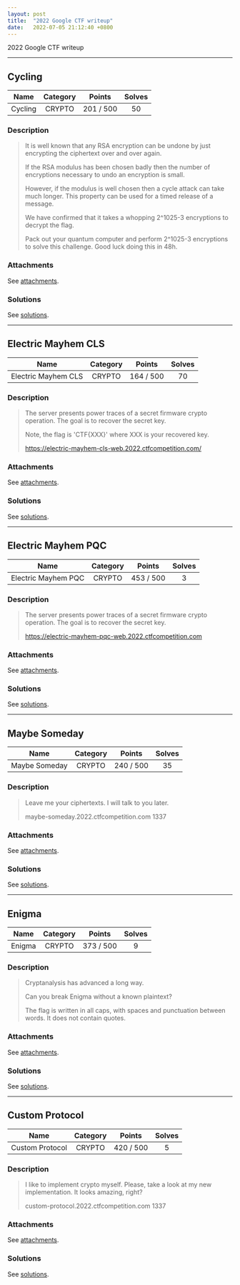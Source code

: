 ```yaml
---
layout: post
title:  "2022 Google CTF writeup"
date:   2022-07-05 21:12:40 +0800
---
```


2022 Google CTF writeup

***

## Cycling

|  Name  |  Category  |  Points  |  Solves  |
| :----: | :----: | :----: | :----: |
|  Cycling  |  CRYPTO  |  201 / 500  |  50  |

### Description
> It is well known that any RSA encryption can be undone by just encrypting the ciphertext over and over again.
> 
> If the RSA modulus has been chosen badly then the number of encryptions necessary to undo an encryption is small.
> 
> However, if the modulus is well chosen then a cycle attack can take much longer. This property can be used for a timed release of a message.
> 
> We have confirmed that it takes a whopping 2^1025-3 encryptions to decrypt the flag.
> 
> Pack out your quantum computer and perform 2^1025-3 encryptions to solve this challenge. Good luck doing this in 48h.

### Attachments
See [attachments](https://github.com/roadicing/ctf-writeups/tree/main/2022/googlectf/cycling/attachments).

### Solutions
See [solutions](https://github.com/roadicing/ctf-writeups/tree/main/2022/googlectf/cycling/solutions).

***

## Electric Mayhem CLS

|  Name  |  Category  |  Points  |  Solves  |
| :----: | :----: | :----: | :----: |
|  Electric Mayhem CLS  |  CRYPTO  |  164 / 500  |  70  |

### Description
> The server presents power traces of a secret firmware crypto operation. The goal is to recover the secret key.
> 
> Note, the flag is 'CTF{XXX}' where XXX is your recovered key.
> 
> https://electric-mayhem-cls-web.2022.ctfcompetition.com/

### Attachments
See [attachments](https://github.com/roadicing/ctf-writeups/tree/main/2022/googlectf/electric-mayhem-cls/attachments).

### Solutions
See [solutions](https://github.com/roadicing/ctf-writeups/tree/main/2022/googlectf/electric-mayhem-cls/solutions).

***

## Electric Mayhem PQC

|  Name  |  Category  |  Points  |  Solves  |
| :----: | :----: | :----: | :----: |
|  Electric Mayhem PQC  |  CRYPTO  |  453 / 500  |  3  |

### Description
> The server presents power traces of a secret firmware crypto operation. The goal is to recover the secret key.
> 
> https://electric-mayhem-pqc-web.2022.ctfcompetition.com

### Attachments
See [attachments](https://github.com/roadicing/ctf-writeups/tree/main/2022/googlectf/electric-mayhem-pqc/attachments).

### Solutions
See [solutions](https://github.com/roadicing/ctf-writeups/tree/main/2022/googlectf/electric-mayhem-pqc/solutions).

***

## Maybe Someday

|  Name  |  Category  |  Points  |  Solves  |
| :----: | :----: | :----: | :----: |
|  Maybe Someday  |  CRYPTO  |  240 / 500  |  35  |

### Description
> Leave me your ciphertexts. I will talk to you later.
> 
> maybe-someday.2022.ctfcompetition.com 1337

### Attachments
See [attachments](https://github.com/roadicing/ctf-writeups/tree/main/2022/googlectf/maybe-someday/attachments).

### Solutions
See [solutions](https://github.com/roadicing/ctf-writeups/tree/main/2022/googlectf/maybe-someday/solutions).

***

## Enigma

|  Name  |  Category  |  Points  |  Solves  |
| :----: | :----: | :----: | :----: |
|  Enigma  |  CRYPTO  |  373 / 500  |  9  |

### Description
> Cryptanalysis has advanced a long way.
> 
> Can you break Enigma without a known plaintext?
> 
> The flag is written in all caps, with spaces and punctuation between words. It does not contain quotes.

### Attachments
See [attachments](https://github.com/roadicing/ctf-writeups/tree/main/2022/googlectf/enigma/attachments).

### Solutions
See [solutions](https://github.com/roadicing/ctf-writeups/tree/main/2022/googlectf/enigma/solutions).

***

## Custom Protocol

|  Name  |  Category  |  Points  |  Solves  |
| :----: | :----: | :----: | :----: |
|  Custom Protocol  |  CRYPTO  |  420 / 500  |  5  |

### Description
> I like to implement crypto myself. Please, take a look at my new implementation. It looks amazing, right?
> 
> custom-protocol.2022.ctfcompetition.com 1337

### Attachments
See [attachments](https://github.com/roadicing/ctf-writeups/tree/main/2022/googlectf/custom-protocol/attachments).

### Solutions
See [solutions](https://github.com/roadicing/ctf-writeups/tree/main/2022/googlectf/custom-protocol/solutions).
